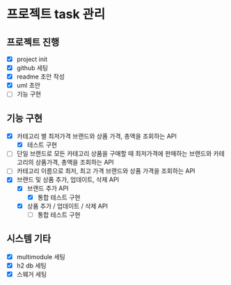 # 프로젝트 task 관리
## 프로젝트 진행
- [x] project init
- [x] github 세팅
- [x] readme 초안 작성
- [x] uml 초안
- [ ] 기능 구현

## 기능 구현
- [x] 카테고리 별 최저가격 브랜드와 상품 가격, 총액을 조회하는 API
  - [x] 테스트 구현
- [ ] 단일 브랜드로 모든 카테고리 상품을 구매할 때 최저가격에 판매하는 브랜드와 카테고리의 상품가격, 총액을 조회하는 API
- [ ] 카테고리 이름으로 최저, 최고 가격 브랜드와 상품 가격을 조회하는 API
- [x] 브랜드 및 상품 추가, 업데이트, 삭제 API
  - [x] 브랜드 추가 API
    - [x] 통합 테스트 구현
  - [x] 상품 추가 / 업데이트 / 삭제 API
    - [ ] 통합 테스트 구현

## 시스템 기타
- [x] multimodule 세팅
- [x] h2 db 세팅
- [x] 스웨거 세팅

